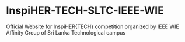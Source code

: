 # InspiHER-TECH-SLTC-IEEE-WIE
Official Website for InspiHER{TECH} competition organized by IEEE WIE Affinity Group of Sri Lanka Technological campus
